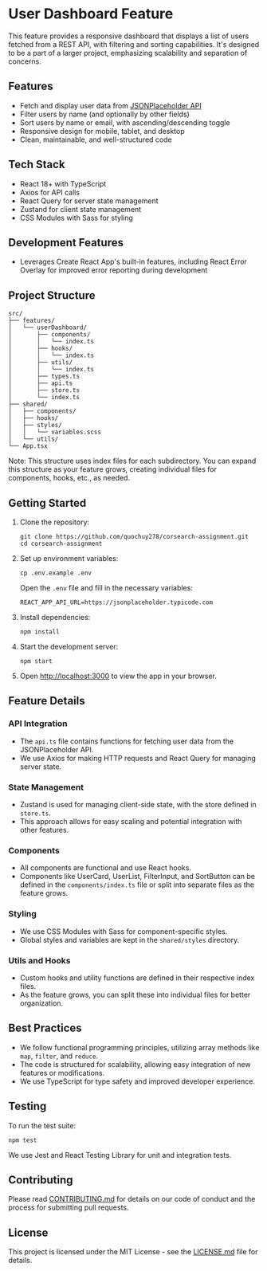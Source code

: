 # User Dashboard Feature

This feature provides a responsive dashboard that displays a list of users fetched from a REST API, with filtering and sorting capabilities. It's designed to be a part of a larger project, emphasizing scalability and separation of concerns.

## Features

- Fetch and display user data from [JSONPlaceholder API](https://jsonplaceholder.typicode.com/users)
- Filter users by name (and optionally by other fields)
- Sort users by name or email, with ascending/descending toggle
- Responsive design for mobile, tablet, and desktop
- Clean, maintainable, and well-structured code

## Tech Stack

- React 18+ with TypeScript
- Axios for API calls
- React Query for server state management
- Zustand for client state management
- CSS Modules with Sass for styling

## Development Features

- Leverages Create React App's built-in features, including React Error Overlay for improved error reporting during development

## Project Structure

```
src/
├── features/
│   └── userDashboard/
│       ├── components/
│       │   └── index.ts
│       ├── hooks/
│       │   └── index.ts
│       ├── utils/
│       │   └── index.ts
│       ├── types.ts
│       ├── api.ts
│       ├── store.ts
│       └── index.ts
├── shared/
│   ├── components/
│   ├── hooks/
│   ├── styles/
│   │   └── variables.scss
│   └── utils/
└── App.tsx
```

Note: This structure uses index files for each subdirectory. You can expand this structure as your feature grows, creating individual files for components, hooks, etc., as needed.

## Getting Started

1. Clone the repository:
   ```
   git clone https://github.com/quochuy278/corsearch-assignment.git
   cd corsearch-assignment
   ```

2. Set up environment variables:
   ```
   cp .env.example .env
   ```
   Open the `.env` file and fill in the necessary variables:
   ```
   REACT_APP_API_URL=https://jsonplaceholder.typicode.com
   ```

3. Install dependencies:
   ```
   npm install
   ```

4. Start the development server:
   ```
   npm start
   ```

5. Open [http://localhost:3000](http://localhost:3000) to view the app in your browser.

## Feature Details

### API Integration
- The `api.ts` file contains functions for fetching user data from the JSONPlaceholder API.
- We use Axios for making HTTP requests and React Query for managing server state.

### State Management
- Zustand is used for managing client-side state, with the store defined in `store.ts`.
- This approach allows for easy scaling and potential integration with other features.

### Components
- All components are functional and use React hooks.
- Components like UserCard, UserList, FilterInput, and SortButton can be defined in the `components/index.ts` file or split into separate files as the feature grows.

### Styling
- We use CSS Modules with Sass for component-specific styles.
- Global styles and variables are kept in the `shared/styles` directory.

### Utils and Hooks
- Custom hooks and utility functions are defined in their respective index files.
- As the feature grows, you can split these into individual files for better organization.

## Best Practices

- We follow functional programming principles, utilizing array methods like `map`, `filter`, and `reduce`.
- The code is structured for scalability, allowing easy integration of new features or modifications.
- We use TypeScript for type safety and improved developer experience.

## Testing

To run the test suite:
```
npm test
```
We use Jest and React Testing Library for unit and integration tests.

## Contributing

Please read [CONTRIBUTING.md](CONTRIBUTING.md) for details on our code of conduct and the process for submitting pull requests.

## License

This project is licensed under the MIT License - see the [LICENSE.md](LICENSE.md) file for details.